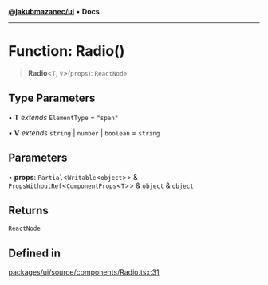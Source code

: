[**@jakubmazanec/ui**](../README.md) • **Docs**

---

# Function: Radio()

> **Radio**\<`T`, `V`\>(`props`): `ReactNode`

## Type Parameters

• **T** _extends_ `ElementType` = `"span"`

• **V** _extends_ `string` \| `number` \| `boolean` = `string`

## Parameters

• **props**: `Partial`\<`Writable`\<`object`\>\> & `PropsWithoutRef`\<`ComponentProps`\<`T`\>\> &
`object` & `object`

## Returns

`ReactNode`

## Defined in

[packages/ui/source/components/Radio.tsx:31](https://github.com/jakubmazanec/tools/blob/3137813ef46c72d3c081751f960a2aa2c61ad567/packages/ui/source/components/Radio.tsx#L31)
